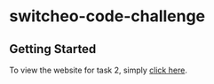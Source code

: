 # switcheo-code-challenge

## Getting Started

To view the website for task 2, simply [click here](https://buymetehbing.github.io/switcheo-code-challenge/).

